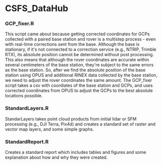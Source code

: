 # CSFS_DataHub
### GCP_fixer.R
This script came about because getting corrected coordinates for GCPs collected with a paired base station and rover is a multistep process - even with real-time corrections sent from the base. Although the base is stationary, if it's not connected to a correction service (e.g., NTRIP, Trimble RTX), its absolute position cannot be determined without post processing. This also means that although the rover coordinates are accurate within several centimeters of the base station, they're subject to the same errors as the base station. So, after we find the absolute position of the base station using OPUS and additional RINEX data collected by the base station, we need to adjust the rover coordinates the same amount. The GCP_fixer script takes a csv with coordiates of the base station and GCPs, and uses corrected coordinates from OPUS to adjust the GCPs to the best absolute locations possible.  
### StandardLayers.R
StandarLayers takes point cloud products from initial lidar or SFM processing (e.g., DJI Terra, Pix4d) and creates a standard set of raster and vector map layers, and some simple graphs.
### StandardReport.R
Creates a standard report which includes tables and figures and some explanation about how and why they were created.
